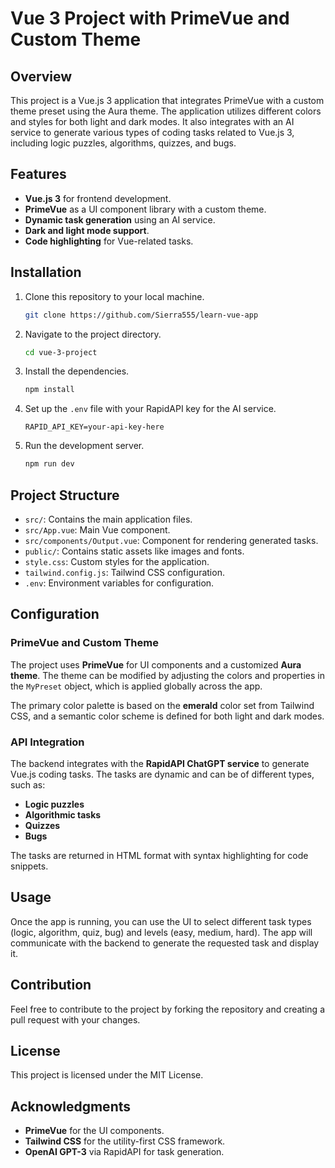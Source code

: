 
# Vue 3 Project with PrimeVue and Custom Theme

## Overview

This project is a Vue.js 3 application that integrates PrimeVue with a custom theme preset using the Aura theme. The application utilizes different colors and styles for both light and dark modes. It also integrates with an AI service to generate various types of coding tasks related to Vue.js 3, including logic puzzles, algorithms, quizzes, and bugs.

## Features

- **Vue.js 3** for frontend development.
- **PrimeVue** as a UI component library with a custom theme.
- **Dynamic task generation** using an AI service.
- **Dark and light mode support**.
- **Code highlighting** for Vue-related tasks.

## Installation

1. Clone this repository to your local machine.
    ```bash
    git clone https://github.com/Sierra555/learn-vue-app
    ```

2. Navigate to the project directory.
    ```bash
    cd vue-3-project
    ```

3. Install the dependencies.
    ```bash
    npm install
    ```

4. Set up the `.env` file with your RapidAPI key for the AI service.
    ```
    RAPID_API_KEY=your-api-key-here
    ```

5. Run the development server.
    ```bash
    npm run dev
    ```

## Project Structure

- `src/`: Contains the main application files.
- `src/App.vue`: Main Vue component.
- `src/components/Output.vue`: Component for rendering generated tasks.
- `public/`: Contains static assets like images and fonts.
- `style.css`: Custom styles for the application.
- `tailwind.config.js`: Tailwind CSS configuration.
- `.env`: Environment variables for configuration.

## Configuration

### PrimeVue and Custom Theme

The project uses **PrimeVue** for UI components and a customized **Aura theme**. The theme can be modified by adjusting the colors and properties in the `MyPreset` object, which is applied globally across the app.

The primary color palette is based on the **emerald** color set from Tailwind CSS, and a semantic color scheme is defined for both light and dark modes.

### API Integration

The backend integrates with the **RapidAPI ChatGPT service** to generate Vue.js coding tasks. The tasks are dynamic and can be of different types, such as:

- **Logic puzzles**
- **Algorithmic tasks**
- **Quizzes**
- **Bugs**

The tasks are returned in HTML format with syntax highlighting for code snippets.

## Usage

Once the app is running, you can use the UI to select different task types (logic, algorithm, quiz, bug) and levels (easy, medium, hard). The app will communicate with the backend to generate the requested task and display it.

## Contribution

Feel free to contribute to the project by forking the repository and creating a pull request with your changes.

## License

This project is licensed under the MIT License.

## Acknowledgments

- **PrimeVue** for the UI components.
- **Tailwind CSS** for the utility-first CSS framework.
- **OpenAI GPT-3** via RapidAPI for task generation.
